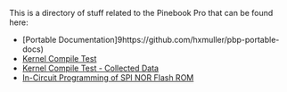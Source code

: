 This is a directory of stuff related to the Pinebook Pro that can be found here:

* [Portable Documentation]9https://github.com/hxmuller/pbp-portable-docs)
* [Kernel Compile Test](https://github.com/hxmuller/pbp-compile-test)
* [Kernel Compile Test - Collected Data](https://github.com/hxmuller/pbp-compile-test-data)
* [In-Circuit Programming of SPI NOR Flash ROM](https://gist.github.com/hxmuller/1c209d2dcbd9f5e717416a37237b649e)
